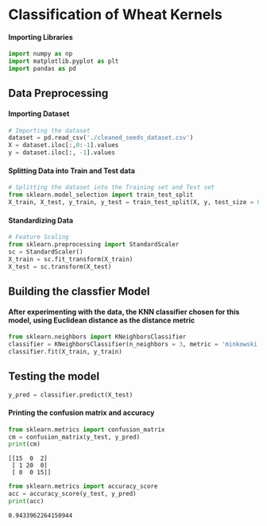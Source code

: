 # Classification of Wheat Kernels

#### Importing Libraries


```python
import numpy as np
import matplotlib.pyplot as plt
import pandas as pd
```

## Data Preprocessing

#### Importing Dataset


```python
# Importing the dataset
dataset = pd.read_csv('./cleaned_seeds_dataset.csv')
X = dataset.iloc[:,0:-1].values
y = dataset.iloc[:, -1].values
```

#### Splitting Data into Train and Test data


```python
# Splitting the dataset into the Training set and Test set
from sklearn.model_selection import train_test_split
X_train, X_test, y_train, y_test = train_test_split(X, y, test_size = 0.25, random_state = 0)
```

#### Standardizing Data


```python
# Feature Scaling
from sklearn.preprocessing import StandardScaler
sc = StandardScaler()
X_train = sc.fit_transform(X_train)
X_test = sc.transform(X_test)
```

## Building the classfier Model

#### After experimenting with the data, the KNN classifier chosen for this model, using Euclidean distance as the distance metric


```python
from sklearn.neighbors import KNeighborsClassifier
classifier = KNeighborsClassifier(n_neighbors = 3, metric = 'minkowski', p = 2)
classifier.fit(X_train, y_train)
```




## Testing the model


```python
y_pred = classifier.predict(X_test)
```

#### Printing the confusion matrix and accuracy


```python
from sklearn.metrics import confusion_matrix
cm = confusion_matrix(y_test, y_pred)
print(cm)
```

    [[15  0  2]
     [ 1 20  0]
     [ 0  0 15]]
    


```python
from sklearn.metrics import accuracy_score
acc = accuracy_score(y_test, y_pred)
print(acc)
```

    0.9433962264150944
    
